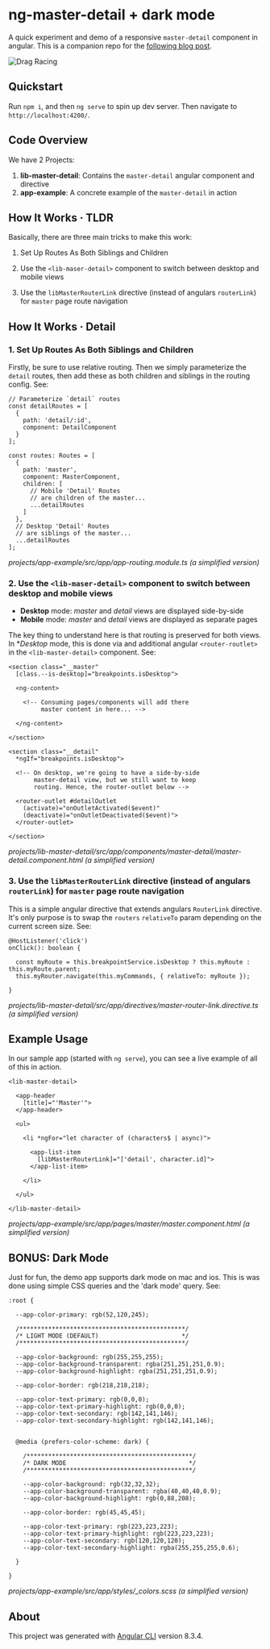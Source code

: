 # ng-master-detail + dark mode

A quick experiment and demo of a responsive `master-detail` component in angular. This is a companion repo for the [following blog post](https://medium.com/@blewpri/angular-8-responsive-master-detail-3b4d591b3294).

![Drag Racing](README.png)

## Quickstart

Run `npm i`, and then `ng serve` to spin up dev server. Then navigate to `http://localhost:4200/`.

## Code Overview

We have 2 Projects:
1. **lib-master-detail**: Contains the `master-detail` angular component and directive
2. **app-example**: A concrete example of the `master-detail` in action

## How It Works &middot; TLDR

Basically, there are three main tricks to make this work:

1. Set Up Routes As Both Siblings and Children

2. Use the `<lib-maser-detail>` component to switch between desktop and mobile views

3. Use the `libMasterRouterLink` directive (instead of angulars `routerLink`) for `master` page route navigation

## How It Works &middot; Detail

### 1. Set Up Routes As Both Siblings and Children

Firstly, be sure to use relative routing. Then we simply parameterize the `detail` routes, then add these as both children and siblings in the routing config. See:

```
// Parameterize `detail` routes
const detailRoutes = [
  {
    path: 'detail/:id',
    component: DetailComponent
  }
];

const routes: Routes = [
  {
    path: 'master',
    component: MasterComponent,
    children: [
      // Mobile 'Detail' Routes
      // are children of the master...
      ...detailRoutes
    ]
  },
  // Desktop 'Detail' Routes
  // are siblings of the master...
  ...detailRoutes
];
```
*projects/app-example/src/app/app-routing.module.ts* *(a simplified version)*

### 2. Use the `<lib-maser-detail>` component to switch between desktop and mobile views
 
* **Desktop** mode: *master* and *detail* views are displayed side-by-side
* **Mobile** mode: *master* and *detail* views are displayed as separate pages

The key thing to understand here is that routing is preserved for both views. In **Desktop* mode, this is done via and additional angular `<router-routlet>` in the `<lib-master-detail>` component. See:

```
<section class="__master"
  [class.--is-desktop]="breakpoints.isDesktop">

  <ng-content>

    <!-- Consuming pages/components will add there
         master content in here... -->

  </ng-content>

</section>

<section class="__detail"
  *ngIf="breakpoints.isDesktop">

  <!-- On desktop, we're going to have a side-by-side
       master-detail view, but we still want to keep
       routing. Hence, the router-outlet below -->

  <router-outlet #detailOutlet
    (activate)="onOutletActivated($event)"
    (deactivate)="onOutletDeactivated($event)">
  </router-outlet>

</section>

```
*projects/lib-master-detail/src/app/components/master-detail/master-detail.component.html* *(a simplified version)*

### 3. Use the `libMasterRouterLink` directive (instead of angulars `routerLink`) for `master` page route navigation

This is a simple angular directive that extends angulars `RouterLink` directive. It's only purpose is to swap the `routers` `relativeTo` param depending on the current screen size. See:

```
@HostListener('click')
onClick(): boolean {

  const myRoute = this.breakpointService.isDesktop ? this.myRoute : this.myRoute.parent;
  this.myRouter.navigate(this.myCommands, { relativeTo: myRoute });

}
```
*projects/lib-master-detail/src/app/directives/master-router-link.directive.ts* *(a simplified version)*

## Example Usage

In our sample app (started with `ng serve`), you can see a live example of all of this in action.

```
<lib-master-detail>

  <app-header
    [title]="'Master'">
  </app-header>

  <ul>

    <li *ngFor="let character of (characters$ | async)">

      <app-list-item
        [libMasterRouterLink]="['detail', character.id]">
      </app-list-item>

    </li>

  </ul>

</lib-master-detail>
```
*projects/app-example/src/app/pages/master/master.component.html* *(a simplified version)*

## BONUS: Dark Mode

Just for fun, the demo app supports dark mode on mac and ios. This is was done using simple CSS queries and the 'dark mode' query. See:

```
:root {

  --app-color-primary: rgb(52,120,245);

  /**********************************************/
  /* LIGHT MODE (DEFAULT)                       */
  /**********************************************/

  --app-color-background: rgb(255,255,255);
  --app-color-background-transparent: rgba(251,251,251,0.9);
  --app-color-background-highlight: rgba(251,251,251,0.9);

  --app-color-border: rgb(218,218,218);

  --app-color-text-primary: rgb(0,0,0);
  --app-color-text-primary-highlight: rgb(0,0,0);
  --app-color-text-secondary: rgb(142,141,146);
  --app-color-text-secondary-highlight: rgb(142,141,146);


  @media (prefers-color-scheme: dark) {

    /**********************************************/
    /* DARK MODE                                  */
    /**********************************************/

    --app-color-background: rgb(32,32,32);
    --app-color-background-transparent: rgba(40,40,40,0.9);
    --app-color-background-highlight: rgb(0,88,208);

    --app-color-border: rgb(45,45,45);

    --app-color-text-primary: rgb(223,223,223);
    --app-color-text-primary-highlight: rgb(223,223,223);
    --app-color-text-secondary: rgb(120,120,120);
    --app-color-text-secondary-highlight: rgba(255,255,255,0.6);

  }

}
```
*projects/app-example/src/app/styles/_colors.scss* *(a simplified version)*

## About
This project was generated with [Angular CLI](https://github.com/angular/angular-cli) version 8.3.4.
